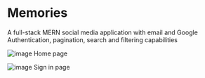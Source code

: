 # Memories
A full-stack MERN social media application with email and Google Authentication, pagination, search and filtering capabilities

![image](https://user-images.githubusercontent.com/87646329/179883525-4853067f-0691-4f86-a27e-70b51f3495f0.png)
Home page

![image](https://user-images.githubusercontent.com/87646329/179883763-b4c82910-1c55-47f0-9e00-cf1ffa261105.png)
Sign in page
